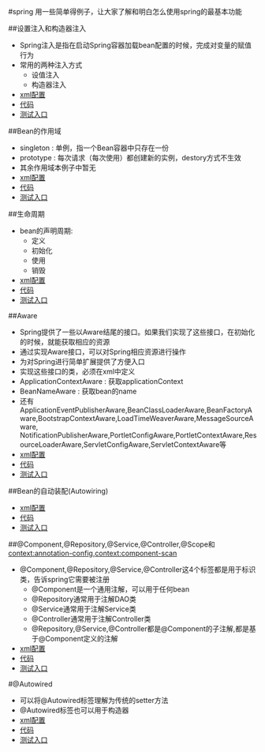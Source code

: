 #spring
用一些简单得例子，让大家了解和明白怎么使用spring的最基本功能

##设置注入和构造器注入
* Spring注入是指在启动Spring容器加载bean配置的时候，完成对变量的赋值行为
* 常用的两种注入方式
	* 设值注入
	* 构造器注入
* [xml配置](https://github.com/l81893521/spring-example/tree/master/src/main/resources/iocAndAop/demo1.xml)
* [代码](https://github.com/l81893521/spring-example/tree/master/src/main/java/com/babylove/www/spring/aopAndIoc/demo1)
* [测试入口](https://github.com/l81893521/spring-example/blob/master/src/test/java/com/babylove/www/spring/aopAndIoc/demo1/Test1.java)

##Bean的作用域
* singleton : 单例，指一个Bean容器中只存在一份
* prototype : 每次请求（每次使用）都创建新的实例，destory方式不生效
* 其余作用域本例子中暂无
* [xml配置](https://github.com/l81893521/spring-example/tree/master/src/main/resources/iocAndAop/demo2.xml)
* [代码](https://github.com/l81893521/spring-example/tree/master/src/main/java/com/babylove/www/spring/aopAndIoc/demo2)
* [测试入口](https://github.com/l81893521/spring-example/blob/master/src/test/java/com/babylove/www/spring/aopAndIoc/demo2/Demo2Test.java)

##生命周期
* bean的声明周期:
	* 定义
	* 初始化
	* 使用
	* 销毁
* [xml配置](https://github.com/l81893521/spring-example/tree/master/src/main/resources/iocAndAop/demo3.xml)
* [代码](https://github.com/l81893521/spring-example/tree/master/src/main/java/com/babylove/www/spring/aopAndIoc/demo3)
* [测试入口](https://github.com/l81893521/spring-example/blob/master/src/test/java/com/babylove/www/spring/aopAndIoc/demo3/Demo3Test.java)

##Aware
* Spring提供了一些以Aware结尾的接口。如果我们实现了这些接口，在初始化的时候，就能获取相应的资源
* 通过实现Aware接口，可以对Spring相应资源进行操作
* 为对Spring进行简单扩展提供了方便入口
* 实现这些接口的类，必须在xml中定义
* ApplicationContextAware : 获取applicationContext
* BeanNameAware : 获取bean的name
* 还有ApplicationEventPublisherAware,BeanClassLoaderAware,BeanFactoryAware,BootstrapContextAware,LoadTimeWeaverAware,MessageSourceAware,
NotificationPublisherAware,PortletConfigAware,PortletContextAware,ResourceLoaderAware,ServletConfigAware,ServletContextAware等
* [xml配置](https://github.com/l81893521/spring-example/tree/master/src/main/resources/iocAndAop/demo4.xml)
* [代码](https://github.com/l81893521/spring-example/tree/master/src/main/java/com/babylove/www/spring/aopAndIoc/demo4)
* [测试入口](https://github.com/l81893521/spring-example/blob/master/src/test/java/com/babylove/www/spring/aopAndIoc/demo4/Demo4Test.java)

##Bean的自动装配(Autowiring)
* [xml配置](https://github.com/l81893521/spring-example/tree/master/src/main/resources/iocAndAop/demo5.xml)
* [代码](https://github.com/l81893521/spring-example/tree/master/src/main/java/com/babylove/www/spring/aopAndIoc/demo5)
* [测试入口](https://github.com/l81893521/spring-example/blob/master/src/test/java/com/babylove/www/spring/aopAndIoc/demo5/Demo5Test.java)

##@Component,@Repository,@Service,@Controller,@Scope和<context:annotation-config>,<context:component-scan>
* @Component,@Repository,@Service,@Controller这4个标签都是用于标识类，告诉spring它需要被注册
	* @Component是一个通用注解，可以用于任何bean
	* @Repository通常用于注解DAO类
	* @Service通常用于注解Service类
	* @Controller通常用于注解Controller类
	* @Repository,@Service,@Controller都是@Component的子注解,都是基于@Component定义的注解
* [xml配置](https://github.com/l81893521/spring-example/tree/master/src/main/resources/iocAndAop/demo6.xml)
* [代码](https://github.com/l81893521/spring-example/tree/master/src/main/java/com/babylove/www/spring/aopAndIoc/demo6)
* [测试入口](https://github.com/l81893521/spring-example/blob/master/src/test/java/com/babylove/www/spring/aopAndIoc/demo6/Demo6Test.java)

#@Autowired
* 可以将@Autowired标签理解为传统的setter方法
* @Autowired标签也可以用于构造器
* [xml配置](https://github.com/l81893521/spring-example/tree/master/src/main/resources/iocAndAop/demo7.xml)
* [代码](https://github.com/l81893521/spring-example/tree/master/src/main/java/com/babylove/www/spring/aopAndIoc/demo7)
* [测试入口](https://github.com/l81893521/spring-example/blob/master/src/test/java/com/babylove/www/spring/aopAndIoc/demo7/Demo7Test.java)	

